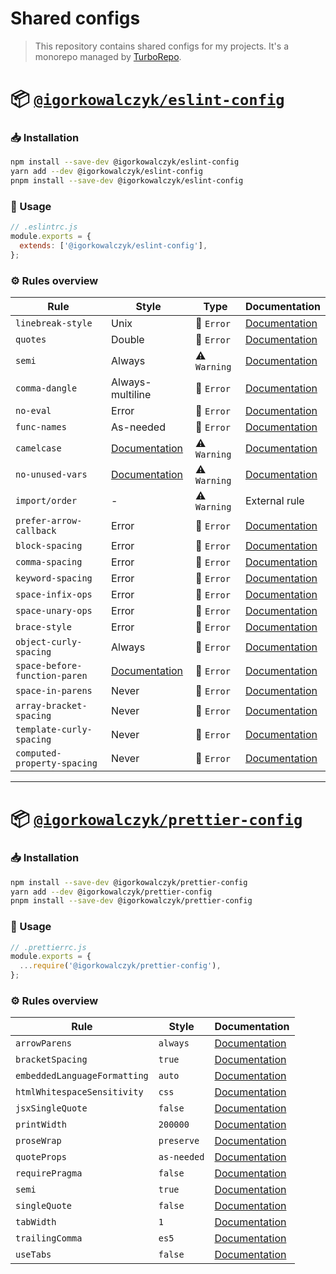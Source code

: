 # Shared configs
> This repository contains shared configs for my projects. It's a monorepo managed by [TurboRepo](https://turbo.build/repo).

# 📦 [`@igorkowalczyk/eslint-config`](https://www.npmjs.com/package/@igorkowalczyk/eslint-config)

### 📥 Installation

```bash
npm install --save-dev @igorkowalczyk/eslint-config
yarn add --dev @igorkowalczyk/eslint-config
pnpm install --save-dev @igorkowalczyk/eslint-config
```

### 🔩 Usage

```js
// .eslintrc.js
module.exports = {
  extends: ['@igorkowalczyk/eslint-config'],
};
```

### ⚙️ Rules overview

<!--START_SECTION:eslint-->
| Rule                          | Style                                                                      | Type         | Documentation                                                              |
| ----------------------------- | -------------------------------------------------------------------------- | ------------ | -------------------------------------------------------------------------- |
| `linebreak-style`             | Unix                                                                       | 🚫 `Error`   | [Documentation](https://eslint.org/docs/rules/linebreak-style)             |
| `quotes`                      | Double                                                                     | 🚫 `Error`   | [Documentation](https://eslint.org/docs/rules/quotes)                      |
| `semi`                        | Always                                                                     | ⚠️ `Warning` | [Documentation](https://eslint.org/docs/rules/semi)                        |
| `comma-dangle`                | Always-multiline                                                           | 🚫 `Error`   | [Documentation](https://eslint.org/docs/rules/comma-dangle)                |
| `no-eval`                     | Error                                                                      | 🚫 `Error`   | [Documentation](https://eslint.org/docs/rules/no-eval)                     |
| `func-names`                  | As-needed                                                                  | 🚫 `Error`   | [Documentation](https://eslint.org/docs/rules/func-names)                  |
| `camelcase`                   | [Documentation](https://eslint.org/docs/rules/camelcase)                   | ⚠️ `Warning` | [Documentation](https://eslint.org/docs/rules/camelcase)                   |
| `no-unused-vars`              | [Documentation](https://eslint.org/docs/rules/no-unused-vars)              | ⚠️ `Warning` | [Documentation](https://eslint.org/docs/rules/no-unused-vars)              |
| `import/order`                | -                                                                          | ⚠️ `Warning` | External rule                                                              |
| `prefer-arrow-callback`       | Error                                                                      | 🚫 `Error`   | [Documentation](https://eslint.org/docs/rules/prefer-arrow-callback)       |
| `block-spacing`               | Error                                                                      | 🚫 `Error`   | [Documentation](https://eslint.org/docs/rules/block-spacing)               |
| `comma-spacing`               | Error                                                                      | 🚫 `Error`   | [Documentation](https://eslint.org/docs/rules/comma-spacing)               |
| `keyword-spacing`             | Error                                                                      | 🚫 `Error`   | [Documentation](https://eslint.org/docs/rules/keyword-spacing)             |
| `space-infix-ops`             | Error                                                                      | 🚫 `Error`   | [Documentation](https://eslint.org/docs/rules/space-infix-ops)             |
| `space-unary-ops`             | Error                                                                      | 🚫 `Error`   | [Documentation](https://eslint.org/docs/rules/space-unary-ops)             |
| `brace-style`                 | Error                                                                      | 🚫 `Error`   | [Documentation](https://eslint.org/docs/rules/brace-style)                 |
| `object-curly-spacing`        | Always                                                                     | 🚫 `Error`   | [Documentation](https://eslint.org/docs/rules/object-curly-spacing)        |
| `space-before-function-paren` | [Documentation](https://eslint.org/docs/rules/space-before-function-paren) | 🚫 `Error`   | [Documentation](https://eslint.org/docs/rules/space-before-function-paren) |
| `space-in-parens`             | Never                                                                      | 🚫 `Error`   | [Documentation](https://eslint.org/docs/rules/space-in-parens)             |
| `array-bracket-spacing`       | Never                                                                      | 🚫 `Error`   | [Documentation](https://eslint.org/docs/rules/array-bracket-spacing)       |
| `template-curly-spacing`      | Never                                                                      | 🚫 `Error`   | [Documentation](https://eslint.org/docs/rules/template-curly-spacing)      |
| `computed-property-spacing`   | Never                                                                      | 🚫 `Error`   | [Documentation](https://eslint.org/docs/rules/computed-property-spacing)   |
<!--END_SECTION:eslint-->

---

# 📦 [`@igorkowalczyk/prettier-config`](https://www.npmjs.com/package/@igorkowalczyk/prettier-config)

### 📥 Installation

```bash
npm install --save-dev @igorkowalczyk/prettier-config
yarn add --dev @igorkowalczyk/prettier-config
pnpm install --save-dev @igorkowalczyk/prettier-config
```

### 🔩 Usage

```js
// .prettierrc.js
module.exports = {
  ...require('@igorkowalczyk/prettier-config'),
};
```

### ⚙️ Rules overview

<!--START_SECTION:prettier-->
| Rule                         | Style       | Documentation                                                                        |
| ---------------------------- | ----------- | ------------------------------------------------------------------------------------ |
| `arrowParens`                | `always`    | [Documentation](https://prettier.io/docs/en/options.html#arrowParens)                |
| `bracketSpacing`             | `true`      | [Documentation](https://prettier.io/docs/en/options.html#bracketSpacing)             |
| `embeddedLanguageFormatting` | `auto`      | [Documentation](https://prettier.io/docs/en/options.html#embeddedLanguageFormatting) |
| `htmlWhitespaceSensitivity`  | `css`       | [Documentation](https://prettier.io/docs/en/options.html#htmlWhitespaceSensitivity)  |
| `jsxSingleQuote`             | `false`     | [Documentation](https://prettier.io/docs/en/options.html#jsxSingleQuote)             |
| `printWidth`                 | `200000`    | [Documentation](https://prettier.io/docs/en/options.html#printWidth)                 |
| `proseWrap`                  | `preserve`  | [Documentation](https://prettier.io/docs/en/options.html#proseWrap)                  |
| `quoteProps`                 | `as-needed` | [Documentation](https://prettier.io/docs/en/options.html#quoteProps)                 |
| `requirePragma`              | `false`     | [Documentation](https://prettier.io/docs/en/options.html#requirePragma)              |
| `semi`                       | `true`      | [Documentation](https://prettier.io/docs/en/options.html#semi)                       |
| `singleQuote`                | `false`     | [Documentation](https://prettier.io/docs/en/options.html#singleQuote)                |
| `tabWidth`                   | `1`         | [Documentation](https://prettier.io/docs/en/options.html#tabWidth)                   |
| `trailingComma`              | `es5`       | [Documentation](https://prettier.io/docs/en/options.html#trailingComma)              |
| `useTabs`                    | `false`     | [Documentation](https://prettier.io/docs/en/options.html#useTabs)                    |
<!--END_SECTION:prettier-->

